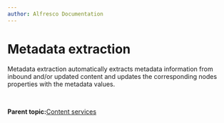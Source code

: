 ```yaml
---
author: Alfresco Documentation
---
```


# Metadata extraction

Metadata extraction automatically extracts metadata information from inbound and/or updated content and updates the corresponding nodes properties with the metadata values.

 

**Parent topic:**[Content services](../concepts/serv-content-about.md)

